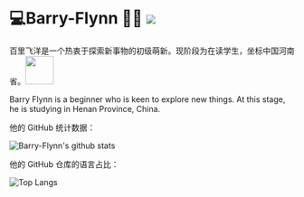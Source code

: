 # 💻Barry-Flynn 🧑🏻 ![](https://visitor-badge.laobi.icu/badge?page_id=Barry-Flynn.readme)

百里飞洋是一个热衷于探索新事物的初级萌新。现阶段为在读学生，坐标中国河南省。<img src="https://media.giphy.com/media/VgCDAzcKvsR6OM0uWg/giphy.gif" width="50">

Barry Flynn is a beginner who is keen to explore new things. At this stage, he is studying in Henan Province, China.

他的 GitHub 统计数据：

![Barry-Flynn's github stats](https://github-readme-stats.vercel.app/api?username=Barry-Flynn&show_icons=true&title_color=fff&icon_color=79ff97&text_color=9f9f9f&bg_color=151515)

他的 GitHub 仓库的语言占比：

![Top Langs](https://github-readme-stats.vercel.app/api/top-langs/?username=Barry-Flynn&layout=compact)



<br/><br/>



<!--Barry-Flynn

# Hi there 👋

💻

🧑🏻

[![Barry-Flynn's GitHub Stats](https://github-readme-stats.vercel.app/api?username=Barry-Flynn&show_icons=true)](https://github.com/Barry-Flynn)

![Top Langs](https://github-readme-stats.vercel.app/api/top-langs/?username=Barry-Flynn&show_icons=true)

**Barry-Flynn/Barry-Flynn** is a ✨ _special_ ✨ repository because its `README.md` (this file) appears on your GitHub profile.

Here are some ideas to get you started:

- 🔭 I’m currently working on ...
- 🌱 I’m currently learning ...
- 👯 I’m looking to collaborate on ...
- 🤔 I’m looking for help with ...
- 💬 Ask me about ...
- 📫 How to reach me: ...
- 😄 Pronouns: ...
- ⚡ Fun fact: ...
-->
